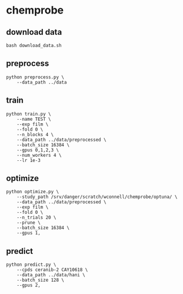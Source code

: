 # chemprobe

## download data
```
bash download_data.sh
```
## preprocess
```
python preprocess.py \
    --data_path ../data
```

## train
```
python train.py \
    --name TEST \
    --exp film \
    --fold 0 \
    --n_blocks 4 \
    --data_path ../data/preprocessed \
    --batch_size 16384 \
    --gpus 0,1,2,3 \
    --num_workers 4 \
    --lr 1e-3
```

## optimize
```
python optimize.py \
    --study_path /srv/danger/scratch/wconnell/chemprobe/optuna/ \
    --data_path ../data/preprocessed \
    --exp film \
    --fold 0 \
    --n_trials 20 \
    --prune \
    --batch_size 16384 \
    --gpus 1,
```

## predict
```
python predict.py \
    --cpds ceranib-2 CAY10618 \
    --data_path ../data/hani \
    --batch_size 128 \
    --gpus 2,
```